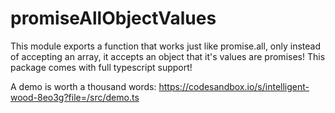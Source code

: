 promiseAllObjectValues
======================

This module exports a function that works just like promise.all, only instead of accepting an array, it accepts an
object that it's values are promises!
This package comes with full typescript support!

A demo is worth a thousand words:
https://codesandbox.io/s/intelligent-wood-8eo3g?file=/src/demo.ts
